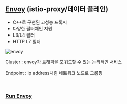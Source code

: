 ## [Envoy](https://www.envoyproxy.io/docs) (istio-proxy/데이터 플레인)

- C++로 구현된 고성능 프록시
- 다양한 필터체인 지원
- L3/L4 필터
- HTTP L7 필터



![envoy](https://www.envoyproxy.io/docs/envoy/latest/_images/lor-architecture.svg)



Cluster : envoy가 트래픽을 포워드할 수 있는 논리적인 서비스

Endpoint : ip address처럼 네트워크 노드로 그룹핑

<br>

### [Run Envoy](https://www.envoyproxy.io/docs/envoy/latest/start/quick-start/run-envoy#run-envoy-with-the-demo-configuration)